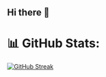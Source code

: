 ## Hi there 👋

# 📊 GitHub Stats:

<a href="https://git.io/streak-stats"><img src="https://github-readme-streak-stats.herokuapp.com?user=arturpilavetz&theme=cobalt2&date_format=%5BY.%5Dn.j&fire=EB5454&hide_current_streak=true" alt="GitHub Streak" /></a>
<!--
**arturpilavetz/arturpilavetz** is a ✨ _special_ ✨ repository because its `README.md` (this file) appears on your GitHub profile.
## Hi there 👋

Here are some ideas to get you started:

- 🔭 I’m currently working on ...
- 🌱 I’m currently learning ...
- 👯 I’m looking to collaborate on ...
- 🤔 I’m looking for help with ...
- 💬 Ask me about ...
- 📫 How to reach me: ...
- 😄 Pronouns: ...
- ⚡ Fun fact: ...
-->
